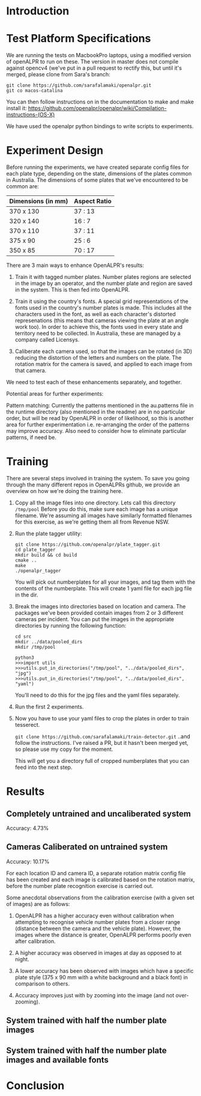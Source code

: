 # Introduction


# Test Platform Specifications
We are running the tests on MacbookPro laptops, using a modified version of openALPR to run on these. The version in master does not compile against opencv4 (we've put in a pull request to rectify this, but until it's merged, please clone from Sara's branch:

```
git clone https://github.com/sarafalamaki/openalpr.git
git co macos-catalina
```

You can then follow instructions on in the documentation to make and make install it:
https://github.com/openalpr/openalpr/wiki/Compilation-instructions-(OS-X)

We have used the openalpr python bindings to write scripts to experiments.



# Experiment Design

Before running the experiments, we have created separate config files for each plate type, depending on the state, dimensions of the plates common in Australia. The dimensions of some plates that we've encountered to be common are:

|  Dimensions (in mm)  |  Aspect Ratio  |
|----------------------|----------------|
|      370 x 130       |    37 : 13     |
|      320 x 140       |    16 : 7      |
|      370 x 110       |    37 : 11     |
|      375 x 90        |    25 : 6      |
|      350 x 85        |    70 : 17     |


There are 3 main ways to enhance OpenALPR's results:

1. Train it with tagged number plates. Number plates regions are selected in
   the image by an operator, and the number plate and region are saved in the
system. This is then fed into OpenALPR.

1. Train it using the country's fonts. A special grid representations of the
   fonts used in the country's number plates is made. This includes all the
   characters used in the font, as well as each character's distorted
   represenations (this means that cameras viewing the plate at an angle work
   too). In order to achieve this, the fonts used in every state and territory
   need to be collected. In Australia, these are managed by a company called
   Licensys.

1. Caliberate each camera used, so that the images can be rotated (in 3D)
   reducing the distortion of the letters and numbers on the plate. The
   rotation matrix for the camera is saved, and applied to each image from that
   camera.

We need to test each of these enhancements separately, and together.

Potential areas for further experiments:

Pattern matching: Currently the patterns mentioned in the au.patterns file in
the runtime directory (also mentioned in the readme) are in no particular
order, but will be read by OpenALPR in order of likelihood, so this is another
area for further experimentation i.e. re-arranging the order of the patterns
may improve accuracy. Also need to consider how to eliminate particular
patterns, if need be.

# Training

There are several steps involved in training the system. To save you going
through the many different repos in OpenALPRs github, we provide an overview on
how we're doing the training here.

1. Copy all the image files into one directory. Lets call this directory
   `/tmp/pool` Before you do this, make sure each image has a unique filename.
	We're assuming all images have similarly formatted filenames for this exercise,
	as we're getting them all from Revenue NSW.

1. Run the plate tagger utility:
	```
	git clone https://github.com/openalpr/plate_tagger.git
	cd plate_tagger
	mkdir build && cd build
	cmake ..
	make
	./openalpr_tagger
	```

	You will pick out numberplates for all your images, and tag them with
	the contents of the numberplate. This will create 1 yaml file for each jpg file
	in the dir.

1. Break the images into directories based on location and camera. The packages
   we've been provided contain images from 2 or 3 different cameras per
   incident. You can put the images in the appropriate directories by running the
   following function:
	```
	cd src
	mkdir ../data/pooled_dirs
	mkdir /tmp/pool

	python3
	>>>import utils 
	>>>utils.put_in_directories("/tmp/pool", "../data/pooled_dirs", "jpg")
	>>>utils.put_in_directories("/tmp/pool", "../data/pooled_dirs", "yaml")
	```  

   You'll need to do this for the jpg files and the yaml files separately.

1. Run the first 2 experiments.

1. Now you have to use your yaml files to crop the plates in order to train tesserect.

	``` git clone https://github.com/sarafalamaki/train-detector.git ```
	..and follow the instructions. I've raised a PR, but it hasn't been merged yet,
	so please use my copy for the moment.

	This will get you a directory full of cropped numberplates that you can feed
	into the next step.







# Results

## Completely untrained and uncaliberated system

Accuracy: 4.73%

## Cameras Caliberated on untrained system

Accuracy: 10.17%

For each location ID and camera ID, a separate rotation matrix config file has been created and each image is calibrated based on the rotation matrix, before the number plate recognition exercise is carried out.

Some anecdotal observations from the calibration exercise (with a given set of images) are as follows:

1. OpenALPR has a higher accuracy even without calibration when attempting to recognise vehicle number plates from a closer range (distance between the camera and the vehicle plate). However, the images where the distance is greater, OpenALPR performs poorly even after calibration.

2. A higher accuracy was observed in images at day as opposed to at night.

3. A lower accuracy has been observed with images which have a specific plate style (375 x 90 mm with a white background and a black font) in comparison to others.

4. Accuracy improves just with by zooming into the image (and not over-zooming).

## System trained with half the number plate images

## System trained with half the number plate images and available fonts


# Conclusion

